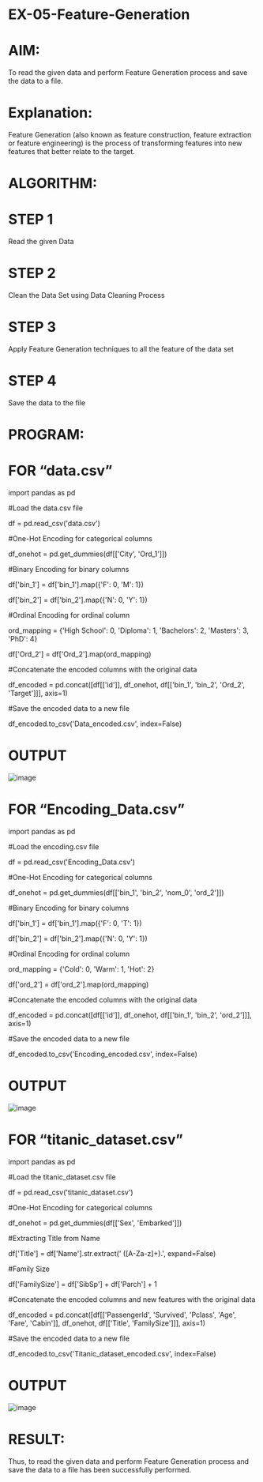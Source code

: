 # EX-05-Feature-Generation

# AIM:

To read the given data and perform Feature Generation process and save the data to a file.

# Explanation:

Feature Generation (also known as feature construction, feature extraction or feature engineering) is the process of transforming features into new features that better relate to the target.

# ALGORITHM:

# STEP 1

Read the given Data

# STEP 2

Clean the Data Set using Data Cleaning Process

# STEP 3

Apply Feature Generation techniques to all the feature of the data set

# STEP 4

Save the data to the file

# PROGRAM:

# FOR “data.csv”

import pandas as pd

#Load the data.csv file

df = pd.read_csv('data.csv')

#One-Hot Encoding for categorical columns

df_onehot = pd.get_dummies(df[['City', 'Ord_1']])

#Binary Encoding for binary columns

df['bin_1'] = df['bin_1'].map({'F': 0, 'M': 1})

df['bin_2'] = df['bin_2'].map({'N': 0, 'Y': 1})

#Ordinal Encoding for ordinal column

ord_mapping = {'High School': 0, 'Diploma': 1, 'Bachelors': 2, 'Masters': 3, 'PhD': 4}

df['Ord_2'] = df['Ord_2'].map(ord_mapping)

#Concatenate the encoded columns with the original data

df_encoded = pd.concat([df[['id']], df_onehot, df[['bin_1', 'bin_2', 'Ord_2', 'Target']]], axis=1)

#Save the encoded data to a new file

df_encoded.to_csv('Data_encoded.csv', index=False)

# OUTPUT
![image](https://user-images.githubusercontent.com/91734840/232391285-79bf654c-a3c2-455c-b298-44bf89d145f3.png)

# FOR “Encoding_Data.csv”

import pandas as pd

#Load the encoding.csv file

df = pd.read_csv('Encoding_Data.csv')

#One-Hot Encoding for categorical columns

df_onehot = pd.get_dummies(df[['bin_1', 'bin_2', 'nom_0', 'ord_2']])

#Binary Encoding for binary columns

df['bin_1'] = df['bin_1'].map({'F': 0, 'T': 1})

df['bin_2'] = df['bin_2'].map({'N': 0, 'Y': 1})

#Ordinal Encoding for ordinal column

ord_mapping = {'Cold': 0, 'Warm': 1, 'Hot': 2}

df['ord_2'] = df['ord_2'].map(ord_mapping)

#Concatenate the encoded columns with the original data

df_encoded = pd.concat([df[['id']], df_onehot, df[['bin_1', 'bin_2', 'ord_2']]], axis=1)

#Save the encoded data to a new file

df_encoded.to_csv('Encoding_encoded.csv', index=False)

# OUTPUT
![image](https://user-images.githubusercontent.com/91734840/232391362-a7e15c8f-0203-4033-9587-e6695f1d3e75.png)

# FOR “titanic_dataset.csv”

import pandas as pd

#Load the titanic_dataset.csv file

df = pd.read_csv('titanic_dataset.csv')

#One-Hot Encoding for categorical columns

df_onehot = pd.get_dummies(df[['Sex', 'Embarked']])

#Extracting Title from Name

df['Title'] = df['Name'].str.extract(' ([A-Za-z]+)\.', expand=False)

#Family Size

df['FamilySize'] = df['SibSp'] + df['Parch'] + 1

#Concatenate the encoded columns and new features with the original data

df_encoded = pd.concat([df[['PassengerId', 'Survived', 'Pclass', 'Age', 'Fare', 'Cabin']], df_onehot, df[['Title', 'FamilySize']]], axis=1)

#Save the encoded data to a new file

df_encoded.to_csv('Titanic_dataset_encoded.csv', index=False)

# OUTPUT
![image](https://user-images.githubusercontent.com/91734840/232391404-a10286cf-fc7d-4636-b365-722a35b52e91.png)

# RESULT:

Thus, to read the given data and perform Feature Generation process and save the data to a file has been successfully performed.
